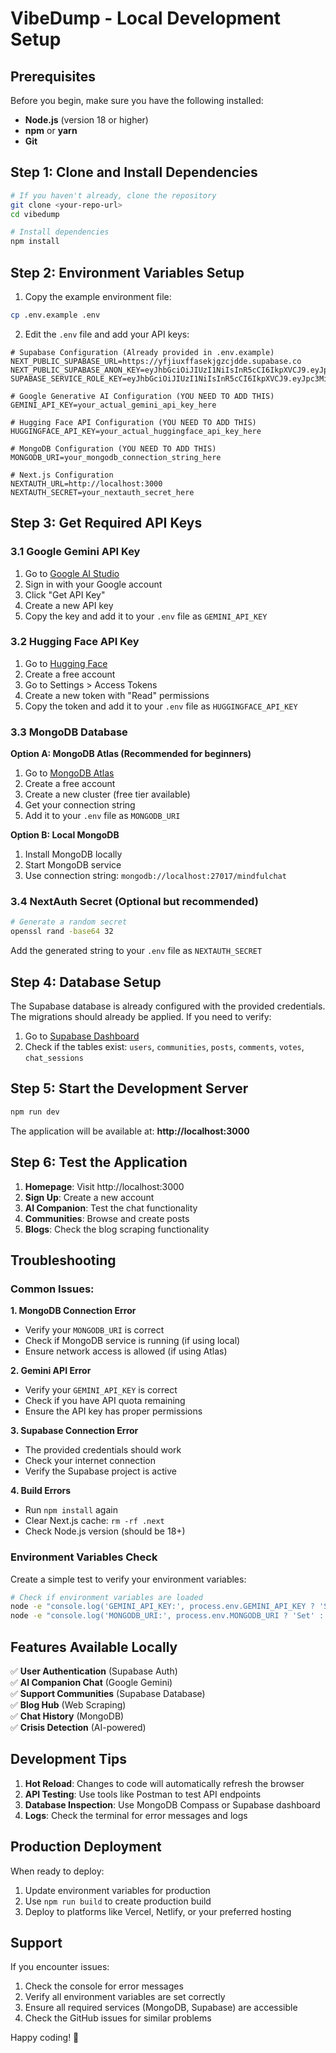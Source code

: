 # VibeDump - Local Development Setup

## Prerequisites

Before you begin, make sure you have the following installed:

- **Node.js** (version 18 or higher)
- **npm** or **yarn**
- **Git**

## Step 1: Clone and Install Dependencies

```bash
# If you haven't already, clone the repository
git clone <your-repo-url>
cd vibedump

# Install dependencies
npm install
```

## Step 2: Environment Variables Setup

1. Copy the example environment file:
```bash
cp .env.example .env
```

2. Edit the `.env` file and add your API keys:

```env
# Supabase Configuration (Already provided in .env.example)
NEXT_PUBLIC_SUPABASE_URL=https://yfjiuxffasekjgzcjdde.supabase.co
NEXT_PUBLIC_SUPABASE_ANON_KEY=eyJhbGciOiJIUzI1NiIsInR5cCI6IkpXVCJ9.eyJpc3MiOiJzdXBhYmFzZSIsInJlZiI6Inlmaml1eGZmYXNla2pnemNqZGRlIiwicm9sZSI6ImFub24iLCJpYXQiOjE3NTIyNTkzNTIsImV4cCI6MjA2NzgzNTM1Mn0.4oZBAtiRHOueuFflFebXUH_A7bX2DtyUqPP25UiWd4E
SUPABASE_SERVICE_ROLE_KEY=eyJhbGciOiJIUzI1NiIsInR5cCI6IkpXVCJ9.eyJpc3MiOiJzdXBhYmFzZSIsInJlZiI6Inlmaml1eGZmYXNla2pnemNqZGRlIiwicm9sZSI6InNlcnZpY2Vfcm9sZSIsImlhdCI6MTc1MjI1OTM1MiwiZXhwIjoyMDY3ODM1MzUyfQ.LRgFFFadCmDZcu_KHdcH_Okb0nyJhw68aNcObdAQftk

# Google Generative AI Configuration (YOU NEED TO ADD THIS)
GEMINI_API_KEY=your_actual_gemini_api_key_here

# Hugging Face API Configuration (YOU NEED TO ADD THIS)
HUGGINGFACE_API_KEY=your_actual_huggingface_api_key_here

# MongoDB Configuration (YOU NEED TO ADD THIS)
MONGODB_URI=your_mongodb_connection_string_here

# Next.js Configuration
NEXTAUTH_URL=http://localhost:3000
NEXTAUTH_SECRET=your_nextauth_secret_here
```

## Step 3: Get Required API Keys

### 3.1 Google Gemini API Key

1. Go to [Google AI Studio](https://aistudio.google.com/)
2. Sign in with your Google account
3. Click "Get API Key" 
4. Create a new API key
5. Copy the key and add it to your `.env` file as `GEMINI_API_KEY`

### 3.2 Hugging Face API Key

1. Go to [Hugging Face](https://huggingface.co/)
2. Create a free account
3. Go to Settings > Access Tokens
4. Create a new token with "Read" permissions
5. Copy the token and add it to your `.env` file as `HUGGINGFACE_API_KEY`

### 3.3 MongoDB Database

**Option A: MongoDB Atlas (Recommended for beginners)**
1. Go to [MongoDB Atlas](https://www.mongodb.com/atlas)
2. Create a free account
3. Create a new cluster (free tier available)
4. Get your connection string
5. Add it to your `.env` file as `MONGODB_URI`

**Option B: Local MongoDB**
1. Install MongoDB locally
2. Start MongoDB service
3. Use connection string: `mongodb://localhost:27017/mindfulchat`

### 3.4 NextAuth Secret (Optional but recommended)
```bash
# Generate a random secret
openssl rand -base64 32
```
Add the generated string to your `.env` file as `NEXTAUTH_SECRET`

## Step 4: Database Setup

The Supabase database is already configured with the provided credentials. The migrations should already be applied. If you need to verify:

1. Go to [Supabase Dashboard](https://supabase.com/dashboard)
2. Check if the tables exist: `users`, `communities`, `posts`, `comments`, `votes`, `chat_sessions`

## Step 5: Start the Development Server

```bash
npm run dev
```

The application will be available at: **http://localhost:3000**

## Step 6: Test the Application

1. **Homepage**: Visit http://localhost:3000
2. **Sign Up**: Create a new account
3. **AI Companion**: Test the chat functionality
4. **Communities**: Browse and create posts
5. **Blogs**: Check the blog scraping functionality

## Troubleshooting

### Common Issues:

**1. MongoDB Connection Error**
- Verify your `MONGODB_URI` is correct
- Check if MongoDB service is running (if using local)
- Ensure network access is allowed (if using Atlas)

**2. Gemini API Error**
- Verify your `GEMINI_API_KEY` is correct
- Check if you have API quota remaining
- Ensure the API key has proper permissions

**3. Supabase Connection Error**
- The provided credentials should work
- Check your internet connection
- Verify the Supabase project is active

**4. Build Errors**
- Run `npm install` again
- Clear Next.js cache: `rm -rf .next`
- Check Node.js version (should be 18+)

### Environment Variables Check

Create a simple test to verify your environment variables:

```bash
# Check if environment variables are loaded
node -e "console.log('GEMINI_API_KEY:', process.env.GEMINI_API_KEY ? 'Set' : 'Missing')"
node -e "console.log('MONGODB_URI:', process.env.MONGODB_URI ? 'Set' : 'Missing')"
```

## Features Available Locally

✅ **User Authentication** (Supabase Auth)  
✅ **AI Companion Chat** (Google Gemini)  
✅ **Support Communities** (Supabase Database)  
✅ **Blog Hub** (Web Scraping)  
✅ **Chat History** (MongoDB)  
✅ **Crisis Detection** (AI-powered)  

## Development Tips

1. **Hot Reload**: Changes to code will automatically refresh the browser
2. **API Testing**: Use tools like Postman to test API endpoints
3. **Database Inspection**: Use MongoDB Compass or Supabase dashboard
4. **Logs**: Check the terminal for error messages and logs

## Production Deployment

When ready to deploy:
1. Update environment variables for production
2. Use `npm run build` to create production build
3. Deploy to platforms like Vercel, Netlify, or your preferred hosting

## Support

If you encounter issues:
1. Check the console for error messages
2. Verify all environment variables are set correctly
3. Ensure all required services (MongoDB, Supabase) are accessible
4. Check the GitHub issues for similar problems

Happy coding! 🚀